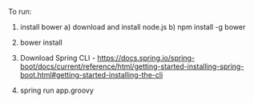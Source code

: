 To run:
1) install bower
    a) download and install node.js
    b) npm install -g bower
    
2) bower install

3) Download Spring CLI - https://docs.spring.io/spring-boot/docs/current/reference/html/getting-started-installing-spring-boot.html#getting-started-installing-the-cli

4) spring run app.groovy
